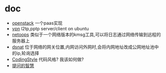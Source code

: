doc
===

* [openstack](openstack.md) 一个paas实现
* [vpn](vpn.md) l2tp,pptp server/client on ubuntu
* [netoops](netoops.md) 类似于一个网络版本的kmsg工具,可以将日志通过网络传输到远程的服务器上
* [dsnat](dsnat.md) 位于网络的网关位置,内网访问外网时,会将内网地址改成公网地址池中的ip,轮询选择
* [CodingStyle](CodingStyle.md) 代码风格? 我该如何做?
* [提问的智慧](smart-questions.md)




[openstack]:https://github.com/yubo/doc/blob/master/openstack.md
[vpn]:https://github.com/yubo/doc/blob/master/vpn.md
[netoops]:https://github.com/yubo/doc/blob/master/netoops.md
[dsnat]:https://github.com/yubo/doc/blob/master/dsnat.md
